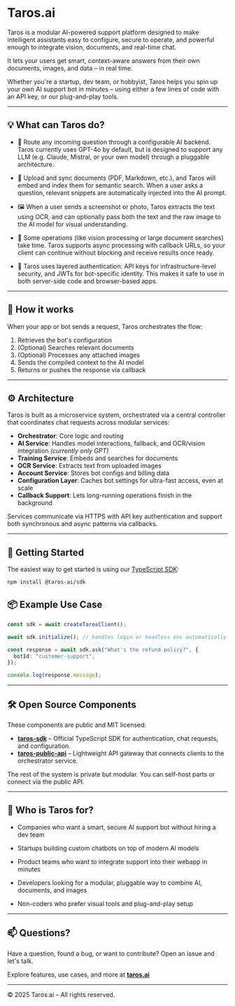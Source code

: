 # Taros.ai

Taros is a modular AI-powered support platform designed to make intelligent assistants easy to configure, secure to operate, and powerful enough to integrate vision, documents, and real-time chat. 

It lets your users get smart, context-aware answers from their own documents, images, and data – in real time.

Whether you're a startup, dev team, or hobbyist, Taros helps you spin up your own AI support bot in minutes – using either a few lines of code with an API key, or our plug-and-play tools.

---

## 💡 What can Taros do?

- 💬 Route any incoming question through a configurable AI backend. Taros currently uses GPT-4o by default, but is designed to support any LLM (e.g. Claude, Mistral, or your own model) through a pluggable architecture.

- 🧠 Upload and sync documents (PDF, Markdown, etc.), and Taros will embed and index them for semantic search. When a user asks a question, relevant snippets are automatically injected into the AI prompt.

- 🖼 When a user sends a screenshot or photo, Taros extracts the text using OCR, and can optionally pass both the text and the raw image to the AI model for visual understanding.

- 🔄 Some operations (like vision processing or large document searches) take time. Taros supports async processing with callback URLs, so your client can continue without blocking and receive results once ready.

- 🔐 Taros uses layered authentication: API keys for infrastructure-level security, and JWTs for bot-specific identity. This makes it safe to use in both server-side code and browser-based apps.

---

## 🧠 How it works

When your app or bot sends a request, Taros orchestrates the flow:

1. Retrieves the bot's configuration
2. (Optional) Searches relevant documents
3. (Optional) Processes any attached images
4. Sends the compiled context to the AI model
5. Returns or pushes the response via callback
   
---

## ⚙️ Architecture

Taros is built as a microservice system, orchestrated via a central controller that coordinates chat requests across modular services:

- **Orchestrator**: Core logic and routing
- **AI Service**: Handles model interactions, fallback, and OCR/vision integration *(currently only GPT)*
- **Training Service**: Embeds and searches for documents
- **OCR Service**: Extracts text from uploaded images
- **Account Service**: Stores bot configs and billing data
- **Configuration Layer**: Caches bot settings for ultra-fast access, even at scale
- **Callback Support**: Lets long-running operations finish in the background


Services communicate via HTTPS with API key authentication and support both synchronous and async patterns via callbacks.

---

## 🚀 Getting Started

The easiest way to get started is using our [TypeScript SDK](https://github.com/RasmusLiltorp/taros-sdk):

```bash
npm install @taros-ai/sdk
```


## 📦 Example Use Case

```ts
const sdk = await createTarosClient();

await sdk.initialize(); // handles login or headless env automatically

const response = await sdk.ask("What's the refund policy?", {
  botId: "customer-support",
});

console.log(response.message);
```

---

## 🛠️ Open Source Components

These components are public and MIT licensed:

- [**taros-sdk**](https://github.com/RasmusLiltorp/taros-sdk) – Official TypeScript SDK for authentication, chat requests, and configuration.
- [**taros-public-api**](https://github.com/RasmusLiltorp/taros-public-api) – Lightweight API gateway that connects clients to the orchestrator service.

The rest of the system is private but modular. You can self-host parts or connect via the public API.

---

## 👥 Who is Taros for?

- Companies who want a smart, secure AI support bot without hiring a dev team

- Startups building custom chatbots on top of modern AI models

- Product teams who want to integrate support into their webapp in minutes

- Developers looking for a modular, pluggable way to combine AI, documents, and images

- Non-coders who prefer visual tools and plug-and-play setup

---

## 📫 Questions?

Have a question, found a bug, or want to contribute? Open an issue and let's talk.

Explore features, use cases, and more at [**taros.ai**](https://taros.ai)

---

© 2025 Taros.ai – All rights reserved.
